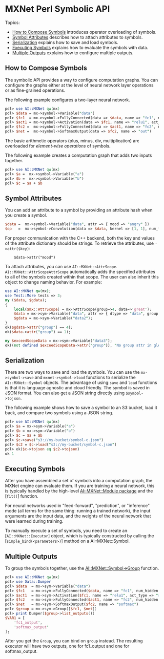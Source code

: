 <!--- Licensed to the Apache Software Foundation (ASF) under one -->
<!--- or more contributor license agreements.  See the NOTICE file -->
<!--- distributed with this work for additional information -->
<!--- regarding copyright ownership.  The ASF licenses this file -->
<!--- to you under the Apache License, Version 2.0 (the -->
<!--- "License"); you may not use this file except in compliance -->
<!--- with the License.  You may obtain a copy of the License at -->

<!---   http://www.apache.org/licenses/LICENSE-2.0 -->

<!--- Unless required by applicable law or agreed to in writing, -->
<!--- software distributed under the License is distributed on an -->
<!--- "AS IS" BASIS, WITHOUT WARRANTIES OR CONDITIONS OF ANY -->
<!--- KIND, either express or implied.  See the License for the -->
<!--- specific language governing permissions and limitations -->
<!--- under the License. -->

# MXNet Perl Symbolic API

Topics:

* [How to Compose Symbols](#how-to-compose-symbols) introduces operator overloading of symbols.
* [Symbol Attributes](#symbol-attributes) describes how to attach attributes to symbols.
* [Serialization](#serialization) explains how to save and load symbols.
* [Executing Symbols](#executing-symbols) explains how to evaluate the symbols with data.
* [Multiple Outputs](#multiple-outputs) explains how to configure multiple outputs.

## How to Compose Symbols

The symbolic API provides a way to configure computation graphs.
You can configure the graphs either at the level of neural network layer operations or as fine-grained operations.

The following example configures a two-layer neural network.

```perl
pdl> use AI::MXNet qw(mx)
pdl> $data = mx->symbol->Variable("data")
pdl> $fc1  = mx->symbol->FullyConnected(data => $data, name => "fc1", num_hidden => 128)
pdl> $act1 = mx->symbol->Activation(data => $fc1, name => "relu1", act_type => "relu")
pdl> $fc2 =  mx->symbol->FullyConnected(data => $act1, name => "fc2", num_hidden => 64)
pdl> $net =  mx->symbol->SoftmaxOutput(data => $fc2, name => "out")
```

The basic arithmetic operators (plus, minus, div, multiplication) are overloaded for
*element-wise operations* of symbols.

The following example creates a computation graph that adds two inputs together.

```perl
pdl> use AI::MXNet qw(mx)
pdl> $a =  mx->symbol->Variable("a")
pdl> $b =  mx->symbol->Variable("b")
pdl> $c = $a + $b
```

## Symbol Attributes

You can add an attribute to a symbol by providing an attribute hash when you create a symbol.

```perl
$data =  mx->symbol->Variable("data", attr => { mood => "angry" })
$op   =  mx->symbol->Convolution(data => $data, kernel => [1, 1], num_filter => 1, attr => { mood => "so so" })
```

For proper communication with the C++ backend, both the key and values of the attribute dictionary should be strings. To retrieve the attributes, use `->attr($key)`:

```
    $data->attr("mood")
```

To attach attributes, you can use ```AI::MXNet::AttrScope```. ```AI::MXNet::AttrScopeAttrScope``` automatically adds 
the specified attributes to all of the symbols created within that scope.
The user can also inherit this object to change naming behavior. For example:

```perl
use AI::MXNet qw(mx);
use Test::More tests => 3;
my ($data, $gdata);
{
    local($mx::AttrScope) = mx->AttrScope(group=>4, data=>'great');
    $data = mx->sym->Variable("data", attr => { dtype => "data", group => "1" });
    $gdata = mx->sym->Variable("data2");
}
ok($gdata->attr("group") == 4);
ok($data->attr("group") == 1);

my $exceedScopeData = mx->sym->Variable("data3");
ok((not defined $exceedScopeData->attr("group")), "No group attr in global attr scope");
```

## Serialization

There are two ways to save and load the symbols. You can use the `mx->symbol->save` and `mxnet->symbol->load` functions to serialize the ```AI::MXNet::Symbol``` objects.
The advantage of using `save` and `load` functions is that it is language agnostic and cloud friendly.
The symbol is saved in JSON format. You can also get a JSON string directly using `$symbol->tojson`.

The following example shows how to save a symbol to an S3 bucket, load it back, and compare two symbols using a JSON string.

```perl
pdl> use AI::MXNet qw(mx)
pdl> $a = mx->sym->Variable("a")
pdl> $b = mx->sym->Variable("b")
pdl> $c = $a + $b
pdl> $c->save("s3://my-bucket/symbol-c.json")
pdl> $c2 = $c->load("s3://my-bucket/symbol-c.json")
pdl> ok($c->tojson eq $c2->tojson)
ok 1
```

## Executing Symbols

After you have assembled a set of symbols into a computation graph, the MXNet engine can evaluate them.
If you are training a neural network, this is typically
handled by the high-level [AI::MXNet::Module package](module.md) and the [`fit()`] function.

For neural networks used in "feed-forward", "prediction", or "inference" mode (all terms for the same
thing: running a trained network), the input arguments are the
input data, and the weights of the neural network that were learned during training.

To manually execute a set of symbols, you need to create an [`AI::MXNet::Executor`] object,
which is typically constructed by calling the [`simple_bind(<parameters>)`] method on a AI::MXNet::Symbol.

## Multiple Outputs

To group the symbols together, use the [AI::MXNet::Symbol->Group](#mxnet.symbol.Group) function.

```perl
pdl> use AI::MXNet qw(mx)
pdl> use Data::Dumper
pdl> $data  = mx->sym->Variable("data")
pdl> $fc1   = mx->sym->FullyConnected($data, name => "fc1", num_hidden => 128)
pdl> $act1  = mx->sym->Activation($fc1, name => "relu1", act_type => "relu")
pdl> $fc2   = mx->sym->FullyConnected($act1, name => "fc2", num_hidden => 64)
pdl> $net   = mx->sym->SoftmaxOutput($fc2, name => "softmax")
pdl> $group = mx->sym->Group([$fc1, $net])
pdl> print Dumper($group->list_outputs())
$VAR1 = [
    'fc1_output',
    'softmax_output'
];
```

After you get the ```Group```, you can bind on ```group``` instead.
The resulting executor will have two outputs, one for fc1_output and one for softmax_output.
